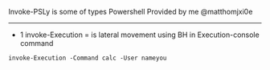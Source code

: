 Invoke-PSLy is some of types Powershell Provided by me @matthomjxi0e

---------------------

- 1 invoke-Execution =  is lateral movement using BH in Execution-console command
```
invoke-Execution -Command calc -User nameyou
```

